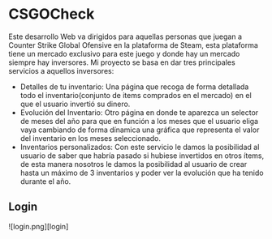 # CSGOCheck
Este desarrollo Web va dirigidos para aquellas personas que juegan a Counter Strike Global Ofensive en la plataforma de Steam, esta plataforma tiene un 
mercado exclusivo para este juego y donde hay un mercado siempre hay inversores. Mi proyecto se basa en dar tres principales servicios a aquellos inversores:
* Detalles de tu inventario: Una página que recoga de forma detallada todo el inventario(conjunto de items comprados en el mercado) en el que el usuario invertió su dinero.
* Evolución del Inventario: Otro página en donde te aparezca un selector de meses del año para que en función a los meses que el usuario eliga vaya cambiando de forma 
dínamica una gráfica que representa el valor del inventario en los meses seleccionado.
* Inventarios personalizados: Con este servicio le damos la posibilidad al usuario de saber que habría pasado si hubiese invertidos en otros ítems, de esta manera nosotros
le damos la posibilidad al usuario de crear hasta un máximo de 3 inventarios y poder ver la evolución que ha tenido durante el año.

## Login
![login.png][login] 
